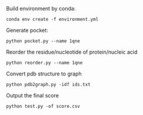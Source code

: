 Build environment by conda:
````
conda env create -f environment.yml
````


Generate pocket:
````
python pocket.py --name 1qne
````

Reorder the residue/nucleotide of protein/nucleic acid
````
python reorder.py --name 1qne
````

Convert pdb structure to graph
````
python pdb2graph.py -idf ids.txt
````

Output the final score
````
python test.py -of score.csv
````

